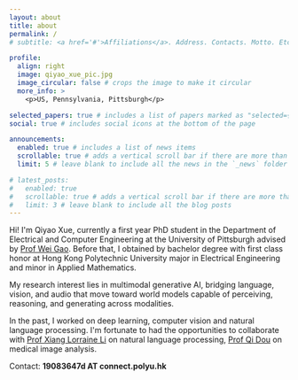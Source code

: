 ```yaml
---
layout: about
title: about
permalink: /
# subtitle: <a href='#'>Affiliations</a>. Address. Contacts. Motto. Etc.

profile:
  align: right
  image: qiyao_xue_pic.jpg
  image_circular: false # crops the image to make it circular
  more_info: >
    <p>US, Pennsylvania, Pittsburgh</p>

selected_papers: true # includes a list of papers marked as "selected={true}"
social: true # includes social icons at the bottom of the page

announcements:
  enabled: true # includes a list of news items
  scrollable: true # adds a vertical scroll bar if there are more than 3 news items
  limit: 5 # leave blank to include all the news in the `_news` folder

# latest_posts:
#   enabled: true
#   scrollable: true # adds a vertical scroll bar if there are more than 3 new posts items
#   limit: 3 # leave blank to include all the blog posts
---
```


Hi! I'm Qiyao Xue, currently a first year PhD student in the Department of Electrical and Computer Engineering at the University of Pittsburgh advised by [Prof Wei Gao](https://sites.pitt.edu/~weigao/). Before that, I obtained by bachelor degree with first class honor at Hong Kong Polytechnic University major in Electrical Engineering and minor in Applied Mathematics.

My research interest lies in multimodal generative AI, bridging language, vision, and audio that move toward world models capable of perceiving, reasoning, and generating across modalities.

In the past, I worked on deep learning, computer vision and natural language processing. I'm fortunate to had the opportunities to collaborate with [Prof Xiang Lorraine Li](https://lorraine333.github.io/) on natural language processing, [Prof Qi Dou](http://www.cse.cuhk.edu.hk/~qdou/) on medical image analysis.

Contact: **19083647d AT connect.polyu.hk**